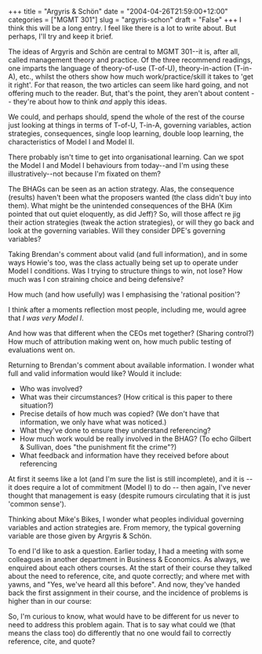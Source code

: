 +++
title = "Argyris & Sch&ouml;n"
date = "2004-04-26T21:59:00+12:00"
categories = ["MGMT 301"]
slug = "argyris-schon"
draft = "False"
+++
I think this will be a long entry. I feel like there is a lot to write
about. But perhaps, I'll try and keep it brief.

The ideas of Argyris and Sch&ouml;n are central to MGMT 301--it is, 
after all, called management theory and practice. Of the three 
recommend readings, one imparts the language of theory-of-use 
(T-of-U), theory-in-action (T-in-A), etc.,
whilst the others show how much work/practice/skill it takes to 'get it
right'. For that reason, the two articles can seem like hard going, and
not offering much to the reader. But, that's the point, they aren't
about content -- they're about how to think _and_ apply this ideas.

We could, and perhaps should, spend the whole of the rest of the
course just looking at things in terms of T-of-U, T-in-A, governing
variables, action strategies, consequences, single loop learning,
double loop learning, the characteristics of Model I and Model II.

There probably isn't time to get into organisational learning.
Can we spot the Model I and Model I behaviours from today--and 
I'm using these illustratively--not because I'm fixated on them?

The BHAGs can be seen as an action strategy. Alas, the consequence
(results) haven't been what the proposers wanted (the class didn't buy
into them). What might be the unintended consequences of the BHA 
(Kim pointed that out quiet eloquently, as did Jeff)? So, will 
those affect re jig their action strategies (tweak the action 
strategies), or will they go back and look at the governing
variables. Will they consider DPE's governing variables?

Taking Brendan's comment about valid (and full information), and in
some ways Howie's too, was the class actually being set up to operate
under Model I conditions. Was I trying to structure things to win,
not lose? How much was I con straining choice and being defensive?

How much (and how usefully) was I emphasising the 'rational position'?

I think after a moments reflection most people, including me, would
agree that _I was very Model I_.

And how was that different when the CEOs met together? (Sharing
control?) How much of attribution making went on, how much public
testing of evaluations went on.

Returning to Brendan's comment about available information. I
wonder what full and valid information would like? Would it include:

- Who was involved?
- What was their circumstances? (How critical is this paper to
there situation?)
- Precise details of how much was copied? (We don't have that
information, we only have what was noticed.)
- What they've done to ensure they understand referencing?
- How much work would be really involved in the BHAG? (To echo Gilbert &
Sullivan, does "the punishment fit the crime"?)
- What feedback and information have they received before about
referencing

At first it seems like a lot (and I'm sure the list is still
incomplete), and it is -- it does require a lot of commitment
(Model I) to do -- then again, I've never
thought that management is easy (despite rumours circulating that
it is just 'common sense').

Thinking about Mike's Bikes, I wonder what peoples individual
governing variables and action strategies are. From memory, the
typical governing variable are those given by Argyris & Sch&ouml;n.

To end I'd like to ask a question. Earlier today, I had a meeting
with some colleagues in another department in Business & 
Economics. As always, we enquired about each
others courses. At the start of their course they talked about the need
to reference, cite, and quote correctly; and where met with yawns,
and "Yes, we've heard all this before". And now, they've handed back the
first assignment in their course, and the incidence of problems is
higher than in our course:

So, I'm curious to know, what would have to be different for us
never to need to address this problem again. That is to say what could
we (that means the class too) do differently that no one would fail
to correctly reference, cite, and quote?
